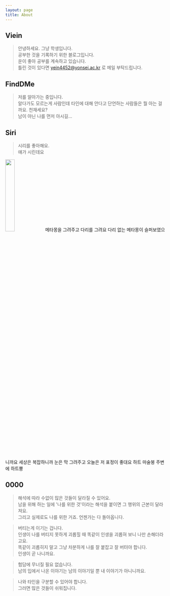 ```yaml
---
layout: page
title: About
---
```


## Viein

> 안녕하세요. 그냥 학생입니다.  
공부한 것을 기록하기 위한 블로그입니다.  
운이 좋아 공부를 계속하고 있습니다.  
틀린 것이 있다면 <a href="mailto:info@example.com?subject=subject&cc=cc@example.com">yein4452@yonsei.ac.kr </a>로 메일 부탁드립니다.


## FindDMe

> 저를 알아가는 중입니다.    
알다가도 모르는게 사람인데 타인에 대해 안다고 단언하는 사람들은 뭘 아는 걸까요. 천재세요?  
남이 아닌 나를 먼저 아시길...  


## Siri

> 시리를 좋아해요.  
얘가 시린데요 
<img width="24%" src="https://user-images.githubusercontent.com/53667002/114662911-73b47a80-9d34-11eb-957a-1bda872f955e.gif"/>  
메타몽을 그려주고  
다리를 그려요 다리 없는 메타몽이 슬퍼보였으니까요  
세상은 복잡하니까 눈은 막 그려주고    
오늘은 저 표정이 좋대요    
하트 마술봉  
주변에 하트뿡

 
## 0000
 
> 해석에 따라 수없이 많은 것들이 달라질 수 있어요.  
남을 위해 하는 일에 '나를 위한 것'이라는 해석을 붙이면 그 행위의 근본이 달라져요.  
그리고 실제로도 나를 위한 거죠. 언젠가는 다 돌아옵니다.  

> 버티는게 이기는 겁니다.  
인생이 나를 버티지 못하게 괴롭힐 때 똑같이 인생을 괴롭혀 보니 나만 손해더라고요.  
똑같이 괴롭히지 말고 그냥 차분하게 나를 잘 붙잡고 잘 버텨야 합니다.   
인생이 곧 나니까요.

> 험담에 무너질 필요 없습니다.  
남의 입에서 나온 이야기는 남의 이야기일 뿐 내 이야기가 아니니까요.

> 나와 타인을 구분할 수 있어야 합니다.  
그러면 많은 것들이 쉬워집니다.  



